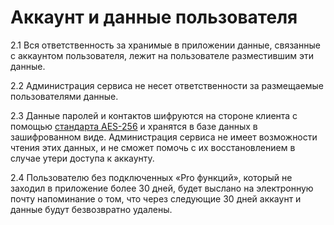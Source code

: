 # Аккаунт и данные пользователя

2.1 Вся ответственность за хранимые в приложении данные, связанные с аккаунтом пользователя, лежит на пользователе разместившим эти данные.

2.2 Администрация сервиса не несет ответственности за размещаемые пользователями данные.

2.3 Данные паролей и контактов шифруются на стороне клиента с помощью 
[стандарта AES-256](https://en.wikipedia.org/wiki/Advanced_Encryption_Standard) и хранятся в базе данных в зашифрованном виде. Администрация сервиса не имеет возможности чтения этих данных, и не сможет помочь с их восстановлением в случае утери доступа к аккаунту.

2.4 Пользователю без подключенных «Pro функций», который не заходил в приложение более 30 дней, будет выслано на электронную почту напоминание о том, что через следующие 30 дней аккаунт и данные будут безвозвратно удалены.